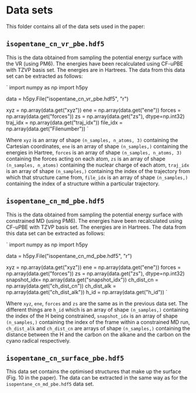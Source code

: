 # Data sets

This folder contains all of the data sets used in the paper:

## `isopentane_cn_vr_pbe.hdf5`

This is the data obtained from sampling the potential energy surface with the VR (using PM6). The energies have been recalculated using CF-uPBE with TZVP basis set. The energies are in Hartrees. The data from this data set can be extracted as follows:

`
import numpy as np
import h5py

data = h5py.File("isopentane_cn_vr_pbe.hdf5", "r")

xyz = np.array(data.get("xyz"))
ene = np.array(data.get("ene"))
forces = np.array(data.get("forces"))
zs = np.array(data.get("zs"), dtype=np.int32)
traj_idx = np.array(data.get("traj_idx"))
file_idx = np.array(data.get("Filenumber"))
`

Where `xyz` is an array of shape `(n_samples, n_atoms, 3)` containing the Cartesian coordinates, `ene` is an array of shape `(n_samples,)` containing the energies in Hartree, `forces` is an array of shape `(n_samples, n_atoms, 3)` containing the forces acting on each atom, `zs` is an array of shape `(n_samples, n_atoms)` containing the nuclear charge of each atom, `traj_idx` is an array of shape `(n_samples,)` containing the index of the trajectory from which that structure came from, `file_idx` is an array of shape `(n_samples,)` containing the index of a structure within a particular trajectory.

## `isopentane_cn_md_pbe.hdf5`

This is the data obtained from sampling the potential energy surface with constrained MD (using PM6). The energies have been recalculated using CF-uPBE with TZVP basis set. The energies are in Hartrees. The data from this data set can be extracted as follows: 

`
import numpy as np
import h5py

data = h5py.File("isopentane_cn_md_pbe.hdf5", "r")

xyz = np.array(data.get("xyz"))
ene = np.array(data.get("ene"))
forces = np.array(data.get("forces"))
zs = np.array(data.get("zs"), dtype=np.int32)
snapshot_idx= np.array(data.get("snapshot_idx"))
ch_dist_cn = np.array(data.get("ch_dist_cn"))
ch_dist_alk = np.array(data.get("ch_dist_alk"))
h_id = np.array(data.get("h_id"))
`

Where `xyz`, `ene`, `forces` and `zs` are the same as in the previous data set. The different things are `h_id` which is an array of shape `(n_samples,)` containing the index of the H being constrained, `snapshot_idx` is an array of shape `(n_samples,)` containing the index of the frame within a constrained MD run, `ch_dist_alk` and `ch_dist_cn` are arrays of shape `(n_samples,)` containing the distance between the H and the carbon on the alkane and the carbon on the cyano radical respectively.

## `isopentane_cn_surface_pbe.hdf5`

This data set contains the optimised structures that make up the surface (Fig. 10 in the paper). The data can be extracted in the same way as for the `isopentane_cn_md_pbe.hdf5` data set.
